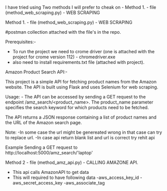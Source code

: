 I have tried using Two methods I will prefer to cheak on - Method 1.  - file (method_web_scraping.py)  - WEB SCRAPING

Method 1.  - file (method_web_scraping.py)  - WEB SCRAPING

#postman collection attached with the file's in the repo.

Prerequisites:-

- To run the project we need to crome driver (one is attached with the project for crome version 112) - chromedriver.exe
- also need to install requirements.txt file (attached with project).

Amazon Product Search API:- 

This project is a simple API for fetching product names from the Amazon website. The API is built using Flask and uses Selenium for web scraping.

Usage: - 
The API can be accessed by sending a GET request to the endpoint /amz_search/<product_name>. The product_name parameter specifies the search keyword for which products need to be fetched.

The API returns a JSON response containing a list of product names and the URL of the Amazon search page.


Note: 
-In some case the url might be genereated wrong in that case can try to replace url.
-In case api return blank list and url is correct try rehit api

Example
Sending a GET request to http://localhost:5000/amz_search/'laptop'


Method 2 - file (method_amz_api.py)  - CALLING AMAZONE API.

- This api calls AmazonAPI to get data 
- This will required to have following data
    -aws_access_key_id 
    -aws_secret_access_key 
    -aws_associate_tag 

